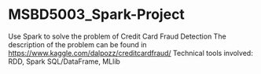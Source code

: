 # MSBD5003_Spark-Project
Use Spark to solve the problem of Credit Card Fraud Detection
The description of the problem can be found in https://www.kaggle.com/dalpozz/creditcardfraud/
Technical tools involved: RDD, Spark SQL/DataFrame, MLlib
